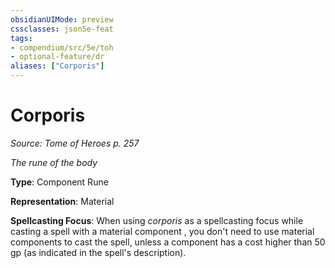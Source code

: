 ```yaml
---
obsidianUIMode: preview
cssclasses: json5e-feat
tags:
- compendium/src/5e/toh
- optional-feature/dr
aliases: ["Corporis"]
---
```

# Corporis
*Source: Tome of Heroes p. 257*  

*The rune of the body*

**Type**: Component Rune

**Representation**: Material

**Spellcasting Focus**: When using *corporis* as a spellcasting focus while casting a spell with a material component , you don't need to use material components to cast the spell, unless a component has a cost higher than 50 gp (as indicated in the spell's description).